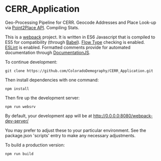 # CERR_Application

Geo-Processing Pipeline for CERR.  Geocode Addresses and Place Look-up via [Point2Place API](https://github.com/ColoradoDemography/Point2PlaceAPI).  Compiling Stats.

This is a [webpack](https://webpack.github.io/) project.  It is written in ES6 Javascript that is compiled to ES5 for compatibility (through [Babel](https://babeljs.io/)).  [Flow Type](https://flowtype.org/) checking is enabled.  [ESLint](http://eslint.org/) is enabled.  Formatted comments provide for automated documentation through [DocumentationJS](http://documentation.js.org/). 


To continue development:  

```
git clone https://github.com/ColoradoDemography/CERR_Application.git
```

Then install dependencies with one command:

```
npm install
```

Then fire up the development server:

```
npm run websrv
```

By default, your development app will be at http://0.0.0.0:8080/webpack-dev-server/

You may prefer to adjust these to your particular environment.  See the package.json 'scripts' entry to make any necessary adjustments.

To build a production version:

```
npm run build
```

